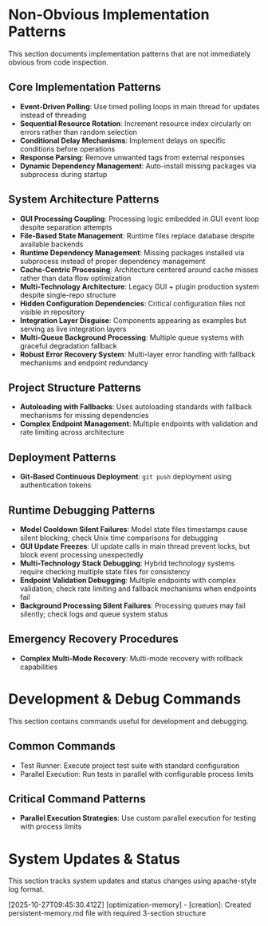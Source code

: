 # Non-Obvious Implementation Patterns

This section documents implementation patterns that are not immediately obvious from code inspection.

## Core Implementation Patterns
- **Event-Driven Polling**: Use timed polling loops in main thread for updates instead of threading
- **Sequential Resource Rotation**: Increment resource index circularly on errors rather than random selection
- **Conditional Delay Mechanisms**: Implement delays on specific conditions before operations
- **Response Parsing**: Remove unwanted tags from external responses
- **Dynamic Dependency Management**: Auto-install missing packages via subprocess during startup

## System Architecture Patterns
- **GUI Processing Coupling**: Processing logic embedded in GUI event loop despite separation attempts
- **File-Based State Management**: Runtime files replace database despite available backends
- **Runtime Dependency Management**: Missing packages installed via subprocess instead of proper dependency management
- **Cache-Centric Processing**: Architecture centered around cache misses rather than data flow optimization
- **Multi-Technology Architecture**: Legacy GUI + plugin production system despite single-repo structure
- **Hidden Configuration Dependencies**: Critical configuration files not visible in repository
- **Integration Layer Disguise**: Components appearing as examples but serving as live integration layers
- **Multi-Queue Background Processing**: Multiple queue systems with graceful degradation fallback
- **Robust Error Recovery System**: Multi-layer error handling with fallback mechanisms and endpoint redundancy

## Project Structure Patterns
- **Autoloading with Fallbacks**: Uses autoloading standards with fallback mechanisms for missing dependencies
- **Complex Endpoint Management**: Multiple endpoints with validation and rate limiting across architecture

## Deployment Patterns
- **Git-Based Continuous Deployment**: `git push` deployment using authentication tokens

## Runtime Debugging Patterns
- **Model Cooldown Silent Failures**: Model state files timestamps cause silent blocking; check Unix time comparisons for debugging
- **GUI Update Freezes**: UI update calls in main thread prevent locks, but block event processing unexpectedly
- **Multi-Technology Stack Debugging**: Hybrid technology systems require checking multiple state files for consistency
- **Endpoint Validation Debugging**: Multiple endpoints with complex validation; check rate limiting and fallback mechanisms when endpoints fail
- **Background Processing Silent Failures**: Processing queues may fail silently; check logs and queue system status

## Emergency Recovery Procedures
- **Complex Multi-Mode Recovery**: Multi-mode recovery with rollback capabilities

# Development & Debug Commands

This section contains commands useful for development and debugging.

## Common Commands
- Test Runner: Execute project test suite with standard configuration
- Parallel Execution: Run tests in parallel with configurable process limits

## Critical Command Patterns
- **Parallel Execution Strategies**: Use custom parallel execution for testing with process limits

# System Updates & Status

This section tracks system updates and status changes using apache-style log format.

[2025-10-27T09:45:30.412Z] [optimization-memory] - [creation]: Created persistent-memory.md file with required 3-section structure